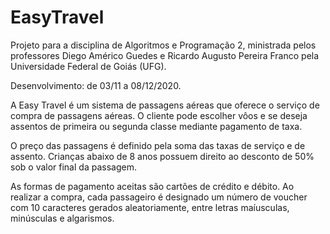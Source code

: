 # EasyTravel
Projeto para a disciplina de Algoritmos e Programação 2, ministrada pelos professores Diego Américo Guedes e Ricardo Augusto Pereira Franco pela Universidade Federal de Goiás (UFG).

Desenvolvimento: de 03/11 a 08/12/2020.

  A Easy Travel é um sistema de passagens aéreas que oferece o serviço de compra de passagens aéreas. O cliente pode escolher vôos e se deseja assentos de primeira ou segunda classe mediante pagamento de taxa. 
  
  O preço das passagens é definido pela soma das taxas de serviço e de assento. Crianças abaixo de 8 anos possuem direito ao desconto de 50% sob o valor final da passagem. 
  
  As formas de pagamento aceitas são cartões de crédito e débito. Ao realizar a compra, cada passageiro é designado um número de voucher com 10 caracteres gerados aleatoriamente, entre letras maíusculas, minúsculas e algarismos.
